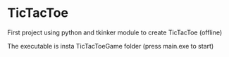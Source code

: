 # TicTacToe
First project using python and tkinker module to create TicTacToe (offline) 

The executable is insta TicTacToeGame folder (press main.exe to start)
